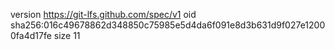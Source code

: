 version https://git-lfs.github.com/spec/v1
oid sha256:016c49678862d348850c75985e5d4da6f091e8d3b631d9f027e12000fa4d17fe
size 11
